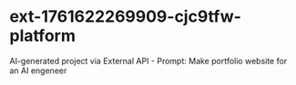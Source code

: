 # ext-1761622269909-cjc9tfw-platform
AI-generated project via External API - Prompt: Make portfolio website for an AI engeneer
